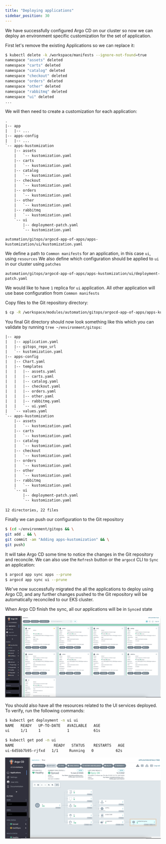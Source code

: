 ```yaml
---
title: "Deploying applications"
sidebar_position: 30
---
```


We have successfully configured Argo CD on our cluster so now we can deploy an environment specific customization for the set of application.

First let's remove the existing Applications so we can replace it:

```bash
$ kubectl delete -k /workspace/manifests --ignore-not-found=true
namespace "assets" deleted
namespace "carts" deleted
namespace "catalog" deleted
namespace "checkout" deleted
namespace "orders" deleted
namespace "other" deleted
namespace "rabbitmq" deleted
namespace "ui" deleted
...
```

We will then need to create a customization for each application:

```
.
|-- app
|   |-- ...
|-- apps-config
|   |-- ...
`-- apps-kustomization
    |-- assets
    |   `-- kustomization.yaml
    |-- carts
    |   `-- kustomization.yaml
    |-- catalog
    |   `-- kustomization.yaml
    |-- checkout
    |   `-- kustomization.yaml
    |-- orders
    |   `-- kustomization.yaml
    |-- other
    |   `-- kustomization.yaml
    |-- rabbitmq
    |   `-- kustomization.yaml
    `-- ui
        |-- deployment-patch.yaml
        `-- kustomization.yaml
```

```file
automation/gitops/argocd-app-of-apps/apps-kustomization/ui/kustomization.yaml
```

We define a path to `Common manifests` for an application, in this case `ui`, using `resources`
We also define which configuration should be applied to `ui` in our cluster using `patches`

```file
automation/gitops/argocd-app-of-apps/apps-kustomization/ui/deployment-patch.yaml
```

We would like to have `1` replica for `ui` application. All other application will use base configuration from `Common manifests`

Copy files to the Git repository directory:

```bash
$ cp -R /workspace/modules/automation/gitops/argocd-app-of-apps/apps-kustomization ~/environment/gitops/
```

You final Git directory should now look something like this which you can validate by running `tree ~/environment/gitops`:

```
|-- app
|   |-- application.yaml
|   |-- gitops_repo_url
|   `-- kustomization.yaml
|-- apps-config
|   |-- Chart.yaml
|   |-- templates
|   |   |-- assets.yaml
|   |   |-- carts.yaml
|   |   |-- catalog.yaml
|   |   |-- checkout.yaml
|   |   |-- orders.yaml
|   |   |-- other.yaml
|   |   |-- rabbitmq.yaml
|   |   `-- ui.yaml
|   `-- values.yaml
`-- apps-kustomization
    |-- assets
    |   `-- kustomization.yaml
    |-- carts
    |   `-- kustomization.yaml
    |-- catalog
    |   `-- kustomization.yaml
    |-- checkout
    |   `-- kustomization.yaml
    |-- orders
    |   `-- kustomization.yaml
    |-- other
    |   `-- kustomization.yaml
    |-- rabbitmq
    |   `-- kustomization.yaml
    `-- ui
        |-- deployment-patch.yaml
        `-- kustomization.yaml

12 directories, 22 files
```

Finally we can push our configuration to the Git repository

```bash
$ (cd ~/environment/gitops && \
git add . && \
git commit -am "Adding apps-kustomization" && \
git push)
```

It will take Argo CD some time to notice the changes in the Git repository and reconcile.
We can also use the `Refresh` button or the `argocd` CLI to `Sync` an application:

```bash wait=90 hook=deployment
$ argocd app sync apps --prune
$ argocd app sync ui --prune
```

We've now successfully migrated the all the applications to deploy using Argo CD, and any further changes pushed to the Git repository will be automatically reconciled to our EKS cluster.

When Argo CD finish the sync, all our applications will be in `Synced` state

![argocd-ui-apps.png](assets/argocd-ui-apps-synced.png)

You should also have all the resources related to the UI services deployed. To verify, run the following commands:

```bash
$ kubectl get deployment -n ui ui
NAME   READY   UP-TO-DATE   AVAILABLE   AGE
ui     1/1     1            1           61s
```

```bash
$ kubectl get pod -n ui
NAME                  READY   STATUS    RESTARTS   AGE
ui-6d5bb7b95-rjfxd   1/1     Running   0          62s
```

![argocd-deploy-application](assets/argocd-deploy-application.png)
